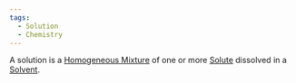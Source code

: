 ```yaml
---
tags:
  - Solution
  - Chemistry
---
```

A solution is a [Homogeneous Mixture](Homogeneous%20Mixture.md) of one or more [Solute](Solute.md) dissolved in a [Solvent](Solvent.md).
